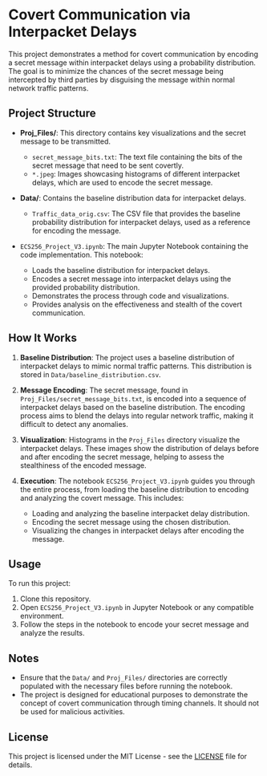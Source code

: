 # Covert Communication via Interpacket Delays

This project demonstrates a method for covert communication by encoding a secret message within interpacket delays using a probability distribution. The goal is to minimize the chances of the secret message being intercepted by third parties by disguising the message within normal network traffic patterns.

## Project Structure

- **Proj_Files/**: This directory contains key visualizations and the secret message to be transmitted.
  - `secret_message_bits.txt`: The text file containing the bits of the secret message that need to be sent covertly.
  - `*.jpeg`: Images showcasing histograms of different interpacket delays, which are used to encode the secret message.
  
- **Data/**: Contains the baseline distribution data for interpacket delays.
  - `Traffic_data_orig.csv`: The CSV file that provides the baseline probability distribution for interpacket delays, used as a reference for encoding the message.

- `ECS256_Project_V3.ipynb`: The main Jupyter Notebook containing the code implementation. This notebook:
  - Loads the baseline distribution for interpacket delays.
  - Encodes a secret message into interpacket delays using the provided probability distribution.
  - Demonstrates the process through code and visualizations.
  - Provides analysis on the effectiveness and stealth of the covert communication.

## How It Works

1. **Baseline Distribution**: The project uses a baseline distribution of interpacket delays to mimic normal traffic patterns. This distribution is stored in `Data/baseline_distribution.csv`.

2. **Message Encoding**: The secret message, found in `Proj_Files/secret_message_bits.txt`, is encoded into a sequence of interpacket delays based on the baseline distribution. The encoding process aims to blend the delays into regular network traffic, making it difficult to detect any anomalies.

3. **Visualization**: Histograms in the `Proj_Files` directory visualize the interpacket delays. These images show the distribution of delays before and after encoding the secret message, helping to assess the stealthiness of the encoded message.

4. **Execution**: The notebook `ECS256_Project_V3.ipynb` guides you through the entire process, from loading the baseline distribution to encoding and analyzing the covert message. This includes:
   - Loading and analyzing the baseline interpacket delay distribution.
   - Encoding the secret message using the chosen distribution.
   - Visualizing the changes in interpacket delays after encoding the message.

## Usage

To run this project:
1. Clone this repository.
2. Open `ECS256_Project_V3.ipynb` in Jupyter Notebook or any compatible environment.
3. Follow the steps in the notebook to encode your secret message and analyze the results.

## Notes

- Ensure that the `Data/` and `Proj_Files/` directories are correctly populated with the necessary files before running the notebook.
- The project is designed for educational purposes to demonstrate the concept of covert communication through timing channels. It should not be used for malicious activities.

## License

This project is licensed under the MIT License - see the [LICENSE](LICENSE) file for details.
